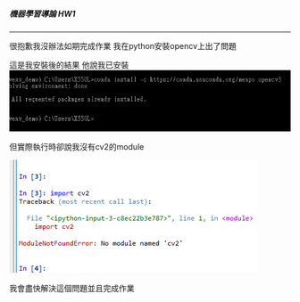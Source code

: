 ##### 機器學習導論 HW1 #

--------------------------

很抱歉我沒辦法如期完成作業
我在python安裝opencv上出了問題

這是我安裝後的結果
他說我已安裝
![image](https://github.com/doris112106/ML2018_410321156/blob/master/1.PNG)

但實際執行時卻說我沒有cv2的module

![image](https://github.com/doris112106/ML2018_410321156/blob/master/2.PNG)

我會盡快解決這個問題並且完成作業
